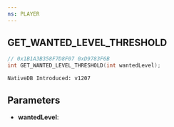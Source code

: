 ```yaml
---
ns: PLAYER
---
```

## GET_WANTED_LEVEL_THRESHOLD

```c
// 0x1B1A3B358F7D8F07 0xD9783F6B
int GET_WANTED_LEVEL_THRESHOLD(int wantedLevel);
```

```
NativeDB Introduced: v1207
```

## Parameters
* **wantedLevel**:
